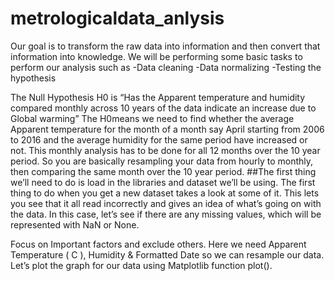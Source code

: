 # metrologicaldata_anlysis

Our goal is to transform the raw data into information and then convert that information into knowledge.
We will be performing some basic tasks to perform our analysis such as
-Data cleaning
-Data normalizing
-Testing the hypothesis

The Null Hypothesis H0 is “Has the Apparent temperature and humidity compared monthly across 10 years of the data indicate an increase due to Global warming”
  The H0means we need to find whether the average Apparent temperature for the month of a month say April starting from 2006 to 2016 and the average humidity for the same period have increased or not. This monthly analysis has to be done for all 12 months over the 10 year period. So you are basically resampling your data from hourly to monthly, then comparing the same month over the 10 year period.
##The first thing we’ll need to do is load in the libraries and dataset we’ll be using.
The first thing to do when you get a new dataset takes a look at some of it. This lets you see that it all read incorrectly and gives an idea of what’s going on with the data. In this case, let’s see if there are any missing values, which will be represented with NaN or None.

Focus on Important factors and exclude others. Here we need Apparent Temperature ( C ), Humidity & Formatted Date so we can resample our data.
Let’s plot the graph for our data using Matplotlib function plot().

